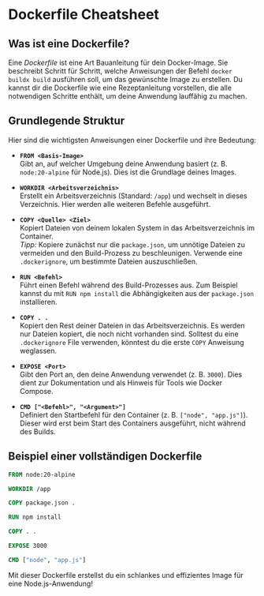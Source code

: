 # Dockerfile Cheatsheet

## **Was ist eine Dockerfile?**

Eine _Dockerfile_ ist eine Art Bauanleitung für dein Docker-Image. Sie beschreibt Schritt für Schritt, welche Anweisungen der Befehl `docker buildx build` ausführen soll, um das gewünschte Image zu erstellen. Du kannst dir die Dockerfile wie eine Rezeptanleitung vorstellen, die alle notwendigen Schritte enthält, um deine Anwendung lauffähig zu machen.

## **Grundlegende Struktur**

Hier sind die wichtigsten Anweisungen einer Dockerfile und ihre Bedeutung:

- **`FROM <Basis-Image>`**  
  Gibt an, auf welcher Umgebung deine Anwendung basiert (z. B. `node:20-alpine` für Node.js). Dies ist die Grundlage deines Images.

- **`WORKDIR <Arbeitsverzeichnis>`**  
  Erstellt ein Arbeitsverzeichnis (Standard: `/app`) und wechselt in dieses Verzeichnis. Hier werden alle weiteren Befehle ausgeführt.

- **`COPY <Quelle> <Ziel>`**  
  Kopiert Dateien von deinem lokalen System in das Arbeitsverzeichnis im Container.  
  _Tipp:_ Kopiere zunächst nur die `package.json`, um unnötige Dateien zu vermeiden und den Build-Prozess zu beschleunigen. Verwende eine `.dockerignore`, um bestimmte Dateien auszuschließen.

- **`RUN <Befehl>`**  
  Führt einen Befehl während des Build-Prozesses aus. Zum Beispiel kannst du mit `RUN npm install` die Abhängigkeiten aus der `package.json` installieren.

- **`COPY . .`**  
  Kopiert den Rest deiner Dateien in das Arbeitsverzeichnis. Es werden nur Dateien kopiert, die noch nicht vorhanden sind. Solltest du eine `.dockerignore` File verwenden, könntest du die erste `COPY` Anweisung weglassen.

- **`EXPOSE <Port>`**  
  Gibt den Port an, den deine Anwendung verwendet (z. B. `3000`). Dies dient zur Dokumentation und als Hinweis für Tools wie Docker Compose.

- **`CMD ["<Befehl>", "<Argument>"]`**  
  Definiert den Startbefehl für den Container (z. B. `["node", "app.js"]`). Dieser wird erst beim Start des Containers ausgeführt, nicht während des Builds.

## **Beispiel einer vollständigen Dockerfile**

```dockerfile
FROM node:20-alpine

WORKDIR /app

COPY package.json .

RUN npm install

COPY . .

EXPOSE 3000

CMD ["node", "app.js"]
```

Mit dieser Dockerfile erstellst du ein schlankes und effizientes Image für eine Node.js-Anwendung!

